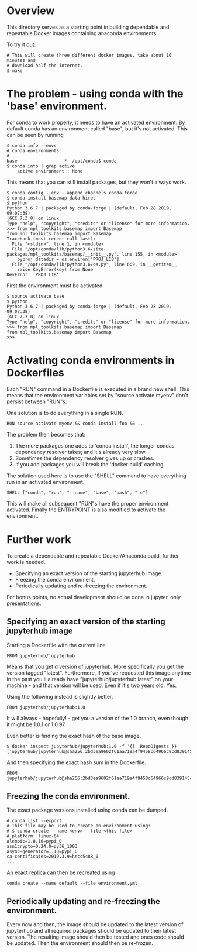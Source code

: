 # Overview

This directory serves as a starting point in building dependable and repeatable
Docker images containing anaconda environments.

To try it out:

	# This will create three different docker images, take about 10 minutes and
	# download half the internet.
	$ make


# The problem - using conda with the 'base' environment.

For conda to work properly, it needs to have an activated environment. By
default conda has an environment called "base", but it's not activated. This
can be seen by running


	$ conda info --envs
	# conda environments:
	#
	base                  *  /opt/conda$ conda
	$ conda info | grep active
		active environment : None

This means that you can still install packages, but they won't always work.

	$ conda config --env --append channels conda-forge
	$ conda install basemap-data-hires
	$ python
	Python 3.6.7 | packaged by conda-forge | (default, Feb 28 2019, 09:07:38)
	[GCC 7.3.0] on linux
	Type "help", "copyright", "credits" or "license" for more information.
	>>> from mpl_toolkits.basemap import Basemap
	from mpl_toolkits.basemap import Basemap
	Traceback (most recent call last):
	  File "<stdin>", line 1, in <module>
	  File "/opt/conda/lib/python3.6/site-packages/mpl_toolkits/basemap/__init__.py", line 155, in <module>
		pyproj_datadir = os.environ['PROJ_LIB']
	  File "/opt/conda/lib/python3.6/os.py", line 669, in __getitem__
		raise KeyError(key) from None
	KeyError: 'PROJ_LIB'


First the environment must be activated.

	$ source activate base
	$ python
	Python 3.6.7 | packaged by conda-forge | (default, Feb 28 2019, 09:07:38)
	[GCC 7.3.0] on linux
	Type "help", "copyright", "credits" or "license" for more information.
	>>> from mpl_toolkits.basemap import Basemap
	from mpl_toolkits.basemap import Basemap
	>>>


# Activating conda environments in Dockerfiles

Each "RUN" command in a Dockerfile is executed in a brand new shell. This means
that the environment variables set by "source activate myenv" don't persist
between "RUN"s.

One solution is to do everything in a single RUN.

	RUN source activate myenv && conda install foo && ...

The problem then becomes that:

1. The more packages one adds to 'conda install', the longer condas dependency
   resolver takes; and it's already very slow.
2. Sometimes the dependency resolver gives up or crashes.
3. If you add packages you will break the 'docker build' caching.

The solution used here is to use the "SHELL" command to have everything run in
an activated environment.

	SHELL ["conda", "run", "--name", "base", "bash", "-c"]

This will make all subsequent "RUN"s have the proper environment
activated. Finally the ENTRYPOINT is also modified to activate the environment.


# Further work

To create a dependable and repeatable Docker/Anaconda build, further work is
needed.

+ Specifying an exact version of the starting jupyterhub image.
+ Freezing the conda environment.
+ Periodically updating and re-freezing the environment.

For bonus points, no actual development should be done in jupyter, only
presentations.


## Specifying an exact version of the starting jupyterhub image

Starting a Dockerfile with the current line

	FROM jupyterhub/jupyterhub

Means that you get _a_ version of jupyterhub. More specifically you get the
version tagged "latest". Furthermore, if you've requested this image anytime in
the past you'll already have "jupyterhub/jupyterhub:latest" on your machine -
and that version will be used. Even if it's two years old. Yes.

Using the following instead is slightly better.

	FROM jupyterhub/jupyterhub:1.0

It will always - hopefully! - get you a version of the 1.0 branch, even though
it might be 1.0.1 or 1.0.97.

Even better is finding the exact hash of the base image.

	$ docker inspect jupyterhub/jupyterhub:1.0 -f '{{ .RepoDigests }}'
	[jupyterhub/jupyterhub@sha256:2bd3ea9602f61aa719a4f9458c64966c9cd839145cec08f0f1980124595dbd69]

And then specifying the exact hash sum in the Dockerfile.

	FROM jupyterhub/jupyterhub@sha256:2bd3ea9602f61aa719a4f9458c64966c9cd839145cec08f0f1980124595dbd69


## Freezing the conda environment.

The exact package versions installed using conda can be dumped.

	# conda list --export
	# This file may be used to create an environment using:
	# $ conda create --name <env> --file <this file>
	# platform: linux-64
	alembic=1.0.10=pypi_0
	asn1crypto=0.24.0=py36_1003
	async-generator=1.10=pypi_0
	ca-certificates=2019.3.9=hecc5488_0
	...

An exact replica can then be recreated using

	conda create --name default --file environment.yml


## Periodically updating and re-freezing the environment.

Every now and then, the image should be updated to the latest version of
jupyterhub and all required packages should be updated to their latest
version. The resulting image should then be tested and ones code should be
updated. Then the environment should then be re-frozen.
